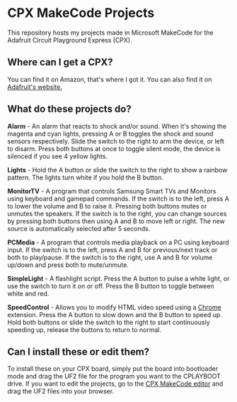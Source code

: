 # CPX MakeCode Projects
This repository hosts my projects made in Microsoft MakeCode for the Adafruit Circuit Playground Express (CPX).

## Where can I get a CPX?
You can find it on Amazon, that's where I got it. You can also find it on [Adafruit's website.](https://adafruit.com/product/3333)

## What do these projects do?
**Alarm** - An alarm that reacts to shock and/or sound. When it's showing the magenta and cyan lights, pressing A or B toggles the shock and sound sensors respectively. Slide the switch to the right to arm the device, or left to disarm. Press both buttons at once to toggle silent mode, the device is silenced if you see 4 yellow lights.

**Lights** - Hold the A button or slide the switch to the right to show a rainbow pattern. The lights turn white if you hold the B button.

**MonitorTV** - A program that controls Samsung Smart TVs and Monitors using keyboard and gamepad commands. If the switch is to the left, press A to lower the volume and B to raise it. Pressing both buttons mutes or unmutes the speakers. If the switch is to the right, you can change sources by pressing both buttons then using A and B to move left or right. The new source is automatically selected after 5 seconds.

**PCMedia** - A program that controls media playback on a PC using keyboard input. If the switch is to the left, press A and B for previous/next track or both to play/pause. If the switch is to the right, use A and B for volume up/down and press both to mute/unmute.

**SimpleLight** - A flashlight script. Press the A button to pulse a white light, or use the switch to turn it on or off. Press the B button to toggle between white and red.

**SpeedControl** - Allows you to modify HTML video speed using a [Chrome](https://chrome.google.com/webstore/detail/video-speed-controller/nffaoalbilbmmfgbnbgppjihopabppdk) extension. Press the A button to slow down and the B button to speed up. Hold both buttons or slide the switch to the right to start continuously speeding up, release the buttons to return to normal.

## Can I install these or edit them?
To install these on your CPX board, simply put the board into bootloader mode and drag the UF2 file for the program you want to the CPLAYBOOT drive. If you want to edit the projects, go to the [CPX MakeCode editor](https://makecode.adafruit.com) and drag the UF2 files into your browser.
